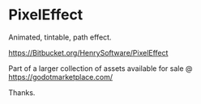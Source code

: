 # PixelEffect

Animated, tintable, path effect.

<https://Bitbucket.org/HenrySoftware/PixelEffect>

Part of a larger collection of assets available for sale @ <https://godotmarketplace.com/>

Thanks.
